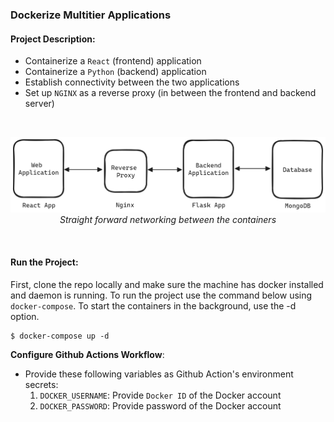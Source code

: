 ### Dockerize Multitier Applications

#### Project Description: 
- Containerize a `React` (frontend) application 
- Containerize a `Python` (backend) application 
- Establish connectivity between the two applications
- Set up `NGINX` as a reverse proxy (in between the frontend and backend server)
<br>
<p align="center">
  <img src="./diagrams/mulitier-diagram.png" />
  <em>Straight forward networking between the containers</em>
</p>
<br>

#### Run the Project:
First, clone the repo locally and make sure the machine has docker installed and daemon is running.
To run the project use the command below using `docker-compose`. To start the containers in the background, use the -d option.
```shell
$ docker-compose up -d
```

**Configure Github Actions Workflow**:
  - Provide these following variables as Github Action's environment secrets:
    1. `DOCKER_USERNAME`: Provide `Docker ID` of the Docker account
    2. `DOCKER_PASSWORD`: Provide password of the Docker account
   
